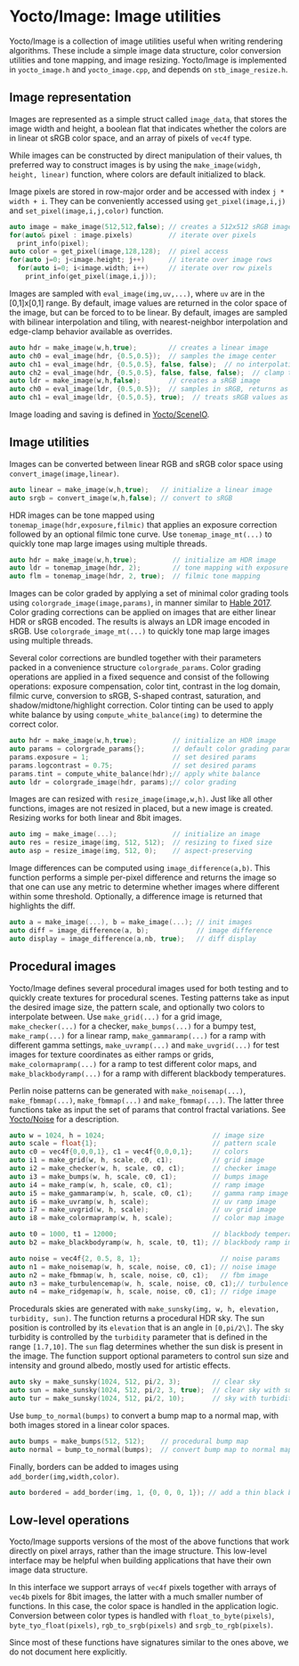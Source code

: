 # Yocto/Image: Image utilities

Yocto/Image is a collection of image utilities useful when writing rendering
algorithms. These include a simple image data structure, color conversion
utilities and tone mapping, and image resizing.
Yocto/Image is implemented in `yocto_image.h` and `yocto_image.cpp`, and
depends on `stb_image_resize.h`.

## Image representation

Images are represented as a simple struct called `image_data`, that stores
the image width and height, a boolean flat that indicates whether the colors
are in linear ot sRGB color space, and an array of pixels of `vec4f` type.

While images can be constructed by direct manipulation of their values,
th preferred way to construct images is by using the
`make_image(widgh, height, linear)` function, where colors are default
initialized to black.

Image pixels are stored in row-major order and be accessed with index
`j * width + i`. They can be conveniently accessed using `get_pixel(image,i,j)`
and `set_pixel(image,i,j,color)` function.

```cpp
auto image = make_image(512,512,false); // creates a 512x512 sRGB image
for(auto& pixel : image.pixels)         // iterate over pixels
  print_info(pixel);
auto color = get_pixel(image,128,128);  // pixel access
for(auto j=0; j<image.height; j++)      // iterate over image rows
  for(auto i=0; i<image.width; i++)     // iterate over row pixels
    print_info(get_pixel(image,i,j));
```

Images are sampled with `eval_image(img,uv,...)`, where `uv` are in
the [0,1]x[0,1] range. By default, image values are returned in the color
space of the image, but can be forced to to be linear.
By default, images are sampled with bilinear interpolation and tiling,
with nearest-neighbor interpolation and edge-clamp behavior available
as overrides.

```cpp
auto hdr = make_image(w,h,true);        // creates a linear image
auto ch0 = eval_image(hdr, {0.5,0.5});  // samples the image center
auto ch1 = eval_image(hdr, {0.5,0.5}, false, false);  // no interpolation
auto ch2 = eval_image(hdr, {0.5,0.5}, false, false, false);  // clamp to edge
auto ldr = make_image(w,h,false);       // creates a sRGB image
auto ch0 = eval_image(ldr, {0.5,0.5});  // samples in sRGB, returns as sRGB
auto ch1 = eval_image(ldr, {0.5,0.5}, true);  // treats sRGB values as linear
```

Image loading and saving is defined in [Yocto/SceneIO](yocto_sceneio.md).

## Image utilities

Images can be converted between linear RGB and sRGB color space using
`convert_image(image,linear)`.

```cpp
auto linear = make_image(w,h,true);   // initialize a linear image
auto srgb = convert_image(w,h,false); // convert to sRGB
```

HDR images can be tone mapped using `tonemap_image(hdr,exposure,filmic)`
that applies an exposure correction followed by an optional filmic tone curve.
Use `tonemap_image_mt(...)` to quickly tone map large images using
multiple threads.

```cpp
auto hdr = make_image(w,h,true);         // initialize am HDR image
auto ldr = tonemap_image(hdr, 2);        // tone mapping with exposure 2
auto flm = tonemap_image(hdr, 2, true);  // filmic tone mapping
```

Images can be color graded by applying a set of minimal color grading tools
using `colorgrade_image(image,params)`, in manner similar to
[Hable 2017](http://filmicworlds.com/blog/minimal-color-grading-tools/).
Color grading corrections can be applied on images that are either linear HDR
or sRGB encoded. The results is always an LDR image encoded in sRGB.
Use `colorgrade_image_mt(...)` to quickly tone map large images using
multiple threads.

Several color corrections are bundled together with their parameters
packed in a convenience structure `colorgrade_params`.
Color grading operations are applied in a fixed sequence and consist of the
following operations: exposure compensation, color tint, contrast in the log domain,
filmic curve, conversion to sRGB, S-shaped contrast, saturation,
and shadow/midtone/highlight correction.
Color tinting can be used to apply white balance by using
`compute_white_balance(img)` to determine the correct color.

```cpp
auto hdr = make_image(w,h,true);         // initialize an HDR image
auto params = colorgrade_params{};       // default color grading params
params.exposure = 1;                     // set desired params
params.logcontrast = 0.75;               // set desired params
params.tint = compute_white_balance(hdr);// apply white balance
auto ldr = colorgrade_image(hdr, params);// color grading
```

Images are can resized with `resize_image(image,w,h)`. Just like all other
functions, images are not resized in placed, but a new image is created.
Resizing works for both linear and 8bit images.

```cpp
auto img = make_image(...);              // initialize an image
auto res = resize_image(img, 512, 512);  // resizing to fixed size
auto asp = resize_image(img, 512, 0);    // aspect-preserving
```

Image differences can be computed using `image_difference(a,b)`. This function
performs a simple per-pixel difference and returns the image so that one can
use any metric to determine whether images where different within some threshold.
Optionally, a difference image is returned that highlights the diff.

```cpp
auto a = make_image(...), b = make_image(...); // init images
auto diff = image_difference(a, b);            // image difference
auto display = image_difference(a,nb, true);   // diff display
```

## Procedural images

Yocto/Image defines several procedural images used for both testing and to
quickly create textures for procedural scenes. Testing patterns take as input
the desired image size, the pattern scale, and optionally two colors to
interpolate between. Use `make_grid(...)` for a grid image,
`make_checker(...)` for a checker, `make_bumps(...)` for a bumpy test,
`make_ramp(...)` for a linear ramp, `make_gammaramp(...)` for a ramp with
different gamma settings, `make_uvramp(...)` and `make_uvgrid(...)`
for test images for texture coordinates as either ramps or grids,
`make_colormapramp(...)` for a ramp to test different color maps, and
`make_blackbodyramp(...)` for a ramp with different blackbody temperatures.

Perlin noise patterns can be generated with `make_noisemap(...)`,
`make_fbmmap(...)`, `make_fbmmap(...)` and `make_fbmmap(...)`.
The latter three functions take as input the set of params that control
fractal variations. See [Yocto/Noise](yocto_noise.md) for a description.

```cpp
auto w = 1024, h = 1024;                           // image size
auto scale = float{1};                             // pattern scale
auto c0 = vec4f{0,0,0,1}, c1 = vec4f{0,0,0,1};     // colors
auto i1 = make_grid(w, h, scale, c0, c1);          // grid image
auto i2 = make_checker(w, h, scale, c0, c1);       // checker image
auto i3 = make_bumps(w, h, scale, c0, c1);         // bumps image
auto i4 = make_ramp(w, h, scale, c0, c1);          // ramp image
auto i5 = make_gammaramp(w, h, scale, c0, c1);     // gamma ramp image
auto i6 = make_uvramp(w, h, scale);                // uv ramp image
auto i7 = make_uvgrid(w, h, scale);                // uv grid image
auto i8 = make_colormapramp(w, h, scale);          // color map image

auto t0 = 1000, t1 = 12000;                        // blackbody temperatures
auto b2 = make_blackbodyramp(w, h, scale, t0, t1); // blackbody ramp image

auto noise = vec4f{2, 0.5, 8, 1};                    // noise params
auto n1 = make_noisemap(w, h, scale, noise, c0, c1); // noise image
auto n2 = make_fbmmap(w, h, scale, noise, c0, c1);   // fbm image
auto n3 = make_turbulencemap(w, h, scale, noise, c0, c1);// turbulence image
auto n4 = make_ridgemap(w, h, scale, noise, c0, c1); // ridge image
```

Procedurals skies are generated with
`make_sunsky(img, w, h, elevation, turbidity, sun)`.
The function returns a procedural HDR sky.
The sun position is controlled by its `elevation` that is an angle in `[0,pi/2\]`.
The sky turbidity is controlled by the `turbidity` parameter that is defined in
the range `[1.7,10]`. The `sun` flag determines whether the sun disk is present
in the image. The function support optional parameters to control sun size and
intensity and ground albedo, mostly used for artistic effects.

```cpp
auto sky = make_sunsky(1024, 512, pi/2, 3);        // clear sky
auto sun = make_sunsky(1024, 512, pi/2, 3, true);  // clear sky with sun
auto tur = make_sunsky(1024, 512, pi/2, 10);       // sky with turbidity
```

Use `bump_to_normal(bumps)` to convert a bump map to a normal map, with both
images stored in a linear color spaces.

```cpp
auto bumps = make_bumps(512, 512);    // procedural bump map
auto normal = bump_to_normal(bumps);  // convert bump map to normal map
```

Finally, borders can be added to images using `add_border(img,width,color)`.

```cpp
auto bordered = add_border(img, 1, {0, 0, 0, 1}); // add a thin black border
```

## Low-level operations

Yocto/Image supports versions of the most of the above functions that work
directly on pixel arrays, rather than the image structure. This low-level
interface may be helpful when building applications that have their own
image data structure.

In this interface we support arrays of `vec4f` pixels together with arrays of
`vec4b` pixels for 8bit images, the latter with a much smaller number of
functions. In this case, the color space is handled in the application logic.
Conversion between color types is handled with `float_to_byte(pixels)`,
`byte_tyo_float(pixels)`, `rgb_to_srgb(pixels)` and `srgb_to_rgb(pixels)`.

Since most of these functions have signatures similar to the ones above, we
do not document here explicitly.
